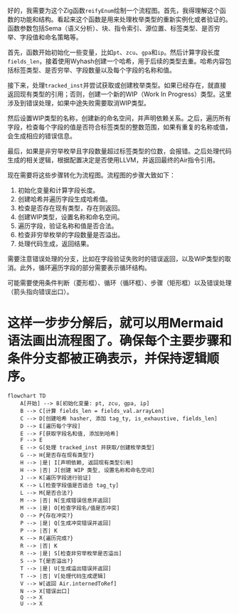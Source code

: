 好的，我需要为这个Zig函数`reifyEnum`绘制一个流程图。首先，我得理解这个函数的功能和结构。看起来这个函数是用来处理枚举类型的重新实例化或者验证的。函数参数包括Sema（语义分析）、块、指令索引、源位置、标签类型、是否穷举、字段值和命名策略等。

首先，函数开始初始化一些变量，比如`pt`、`zcu`、`gpa`和`ip`。然后计算字段长度`fields_len`，接着使用Wyhash创建一个哈希，用于后续的类型去重。哈希内容包括标签类型、是否穷举、字段数量以及每个字段的名称和值。

接下来，处理`tracked_inst`并尝试获取或创建枚举类型。如果已经存在，就直接返回现有类型的引用；否则，创建一个新的WIP（Work In Progress）类型。这里涉及到错误处理，如果中途失败需要取消WIP类型。

然后设置WIP类型的名称，创建新的命名空间，并声明依赖关系。之后，遍历所有字段，检查每个字段的值是否符合标签类型的整数范围，如果有重复的名称或值，会生成相应的错误信息。

最后，如果是非穷举枚举且字段数量超过标签类型的位数，会报错。之后处理代码生成的相关逻辑，根据配置决定是否使用LLVM，并返回最终的Air指令引用。

现在需要将这些步骤转化为流程图。流程图的步骤大致如下：

1. 初始化变量和计算字段长度。
2. 创建哈希并遍历字段生成哈希值。
3. 检查是否存在现有类型，存在则返回。
4. 创建WIP类型，设置名称和命名空间。
5. 遍历字段，验证名称和值是否合法。
6. 检查非穷举枚举的字段数量是否溢出。
7. 处理代码生成，返回结果。

需要注意错误处理的分支，比如在字段验证失败时的错误返回，以及WIP类型的取消。此外，循环遍历字段的部分需要表示循环结构。

可能需要使用条件判断（菱形框）、循环（循环框）、步骤（矩形框）以及错误处理（箭头指向错误出口）。

这样一步步分解后，就可以用Mermaid语法画出流程图了。确保每个主要步骤和条件分支都被正确表示，并保持逻辑顺序。
================================================
```mermaid
flowchart TD
    A[开始] --> B[初始化变量: pt, zcu, gpa, ip]
    B --> C[计算 fields_len = fields_val.arrayLen]
    C --> D[创建哈希 hasher, 添加 tag_ty, is_exhaustive, fields_len]
    D --> E[遍历每个字段]
    E --> F[获取字段名和值, 添加到哈希]
    F --> E
    E --> G[处理 tracked_inst 并获取/创建枚举类型]
    G --> H{是否存在现有类型?}
    H --> |是| I[声明依赖, 返回现有类型引用]
    H --> |否| J[创建 WIP 类型, 设置名称和命名空间]
    J --> K[遍历字段进行验证]
    K --> L[检查字段值是否适合 tag_ty]
    L --> M{是否合法?}
    M --> |否| N[生成错误信息并返回]
    M --> |是| O[检查字段名/值是否冲突]
    O --> P{存在冲突?}
    P --> |是| Q[生成冲突错误并返回]
    P --> |否| K
    K --> R{遍历完成?}
    R --> |否| K
    R --> |是| S[检查非穷举枚举是否溢出]
    S --> T{是否溢出?}
    T --> |是| U[生成溢出错误并返回]
    T --> |否| V[处理代码生成逻辑]
    V --> W[返回 Air.internedToRef]
    N --> X[错误出口]
    Q --> X
    U --> X
```